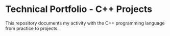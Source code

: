 # Technical Portfolio - C++ Projects

This repository documents my activity with the C++ programming language from practice to projects.
